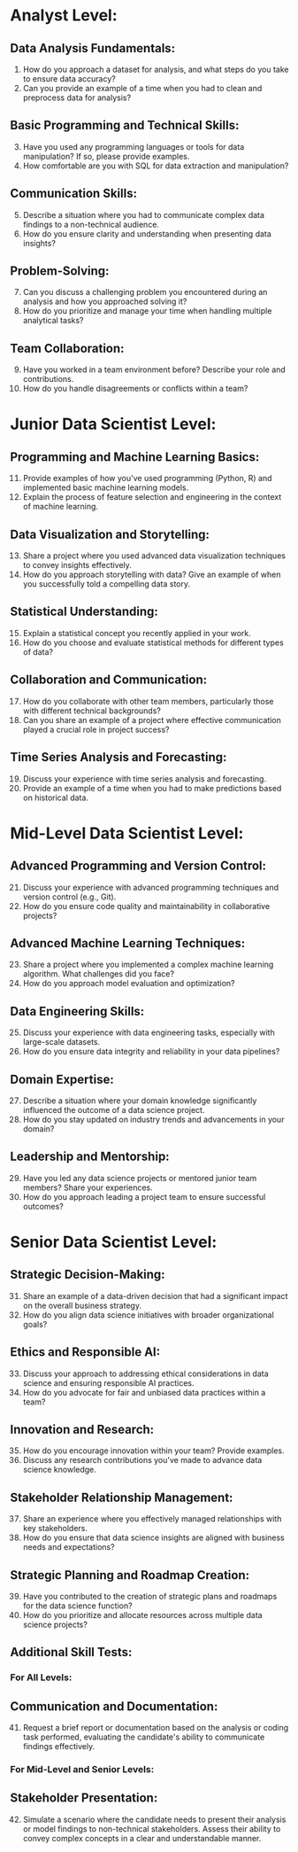 # Analyst Level:

## Data Analysis Fundamentals:
1. How do you approach a dataset for analysis, and what steps do you take to ensure data accuracy?
2. Can you provide an example of a time when you had to clean and preprocess data for analysis?

## Basic Programming and Technical Skills:
3. Have you used any programming languages or tools for data manipulation? If so, please provide examples.
4. How comfortable are you with SQL for data extraction and manipulation?

## Communication Skills:
5. Describe a situation where you had to communicate complex data findings to a non-technical audience.
6. How do you ensure clarity and understanding when presenting data insights?

## Problem-Solving:
7. Can you discuss a challenging problem you encountered during an analysis and how you approached solving it?
8. How do you prioritize and manage your time when handling multiple analytical tasks?

## Team Collaboration:
9. Have you worked in a team environment before? Describe your role and contributions.
10. How do you handle disagreements or conflicts within a team?

# Junior Data Scientist Level:

## Programming and Machine Learning Basics:
11. Provide examples of how you've used programming (Python, R) and implemented basic machine learning models.
12. Explain the process of feature selection and engineering in the context of machine learning.

## Data Visualization and Storytelling:
13. Share a project where you used advanced data visualization techniques to convey insights effectively.
14. How do you approach storytelling with data? Give an example of when you successfully told a compelling data story.

## Statistical Understanding:
15. Explain a statistical concept you recently applied in your work.
16. How do you choose and evaluate statistical methods for different types of data?

## Collaboration and Communication:
17. How do you collaborate with other team members, particularly those with different technical backgrounds?
18. Can you share an example of a project where effective communication played a crucial role in project success?

## Time Series Analysis and Forecasting:
19. Discuss your experience with time series analysis and forecasting.
20. Provide an example of a time when you had to make predictions based on historical data.

# Mid-Level Data Scientist Level:

## Advanced Programming and Version Control:
21. Discuss your experience with advanced programming techniques and version control (e.g., Git).
22. How do you ensure code quality and maintainability in collaborative projects?

## Advanced Machine Learning Techniques:
23. Share a project where you implemented a complex machine learning algorithm. What challenges did you face?
24. How do you approach model evaluation and optimization?

## Data Engineering Skills:
25. Discuss your experience with data engineering tasks, especially with large-scale datasets.
26. How do you ensure data integrity and reliability in your data pipelines?

## Domain Expertise:
27. Describe a situation where your domain knowledge significantly influenced the outcome of a data science project.
28. How do you stay updated on industry trends and advancements in your domain?

## Leadership and Mentorship:
29. Have you led any data science projects or mentored junior team members? Share your experiences.
30. How do you approach leading a project team to ensure successful outcomes?

# Senior Data Scientist Level:

## Strategic Decision-Making:
31. Share an example of a data-driven decision that had a significant impact on the overall business strategy.
32. How do you align data science initiatives with broader organizational goals?

## Ethics and Responsible AI:
33. Discuss your approach to addressing ethical considerations in data science and ensuring responsible AI practices.
34. How do you advocate for fair and unbiased data practices within a team?

## Innovation and Research:
35. How do you encourage innovation within your team? Provide examples.
36. Discuss any research contributions you've made to advance data science knowledge.

## Stakeholder Relationship Management:
37. Share an experience where you effectively managed relationships with key stakeholders.
38. How do you ensure that data science insights are aligned with business needs and expectations?

## Strategic Planning and Roadmap Creation:
39. Have you contributed to the creation of strategic plans and roadmaps for the data science function?
40. How do you prioritize and allocate resources across multiple data science projects?

## Additional Skill Tests:

### For All Levels:

## Communication and Documentation:
41. Request a brief report or documentation based on the analysis or coding task performed, evaluating the candidate's ability to communicate findings effectively.

### For Mid-Level and Senior Levels:

## Stakeholder Presentation:
42. Simulate a scenario where the candidate needs to present their analysis or model findings to non-technical stakeholders. Assess their ability to convey complex concepts in a clear and understandable manner.
